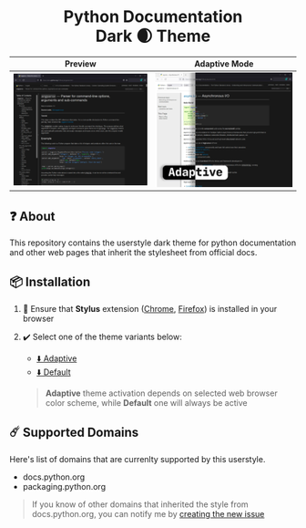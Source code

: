<h1 align="center">
    Python Documentation<br>
    Dark 🌒 Theme
</h1>


|          Preview          |          Adaptive Mode           |
| :-----------------------: | :------------------------------: |
| ![](./images/preview.png) | ![](./images/promo_adaptive.png) |


## ❓ About
This repository contains the userstyle dark theme for python documentation and other web pages that inherit the stylesheet from official docs.

## 📦 Installation
1. 🧩 Ensure that **Stylus** extension ([Chrome](https://chrome.google.com/webstore/detail/stylus/clngdbkpkpeebahjckkjfobafhncgmne), [Firefox](https://addons.mozilla.org/ru/firefox/addon/styl-us/)) is installed in your browser
2. ✔️ Select one of the theme variants below:
   - [⬇️ Adaptive][gh-raw-adaptive]
   - [⬇️ Default][gh-raw-default]

   > **Adaptive** theme activation depends on selected web browser color scheme, while **Default** one will always be active

## ☄️ Supported Domains
Here's list of domains that are currenlty supported by this userstyle.

- docs.python.org
- packaging.python.org

> If you know of other domains that inherited the style from docs.python.org, you can notify me by [creating the new issue](https://github.com/maximilionus/python_docs_dark/issues/new?labels=add%20to%20supported%20pages)


<!-- REFERENCE LINKS -->
[gh-raw-adaptive]: https://github.com/maximilionus/python_docs_dark/raw/master/python_docs_dark_adaptive.user.css (Raw adaptive theme)
[gh-raw-default]: https://github.com/maximilionus/python_docs_dark/raw/master/python_docs_dark.user.css (Raw default theme)
